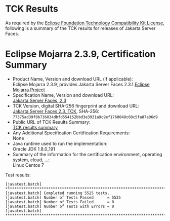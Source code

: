 TCK Results
===========

As required by the
[Eclipse Foundation Technology Compatibility Kit License](https://www.eclipse.org/legal/tck.php),
following is a summary of the TCK results for releases of Jakarta Server Faces.

# Eclipse Mojarra 2.3.9, Certification Summary

- Product Name, Version and download URL (if applicable): <br/>
  Eclipse Mojarra 2.3.9, provides Jakarta Server Faces 2.3.1
  [Eclipse Mojarra Project](https://github.com/eclipse-ee4j/mojarra)
- Specification Name, Version and download URL: <br/>
  [Jakarta Server Faces, 2.3](https://jakarta.ee/specifications/faces/2.3)
- TCK Version, digital SHA-256 fingerprint and download URL: <br/>
  [Jakarta Server Faces 2.3, TCK](https://download.eclipse.org/jakartaee/faces/2.3/eclipse-faces-tck-2.3.0.zip), SHA-256: `77375ad39f8b736034dbfd554152bbd3e3931a9c9ef1760049c60c5fa87a06d9`
- Public URL of TCK Results Summary: <br/>
  [TCK results summary](TCK-Results.html)
- Any Additional Specification Certification Requirements: <br/>
  None
- Java runtime used to run the implementation: <br/>
  Oracle JDK 1.8.0_191
- Summary of the information for the certification environment, operating system, cloud, ...: <br/>
  Linux Centos 7

Test results:

```
[javatest.batch] ********************************************************************************
[javatest.batch] Completed running 5525 tests.
[javatest.batch] Number of Tests Passed      = 5525
[javatest.batch] Number of Tests Failed      = 0
[javatest.batch] Number of Tests with Errors = 0
[javatest.batch] ********************************************************************************
```
